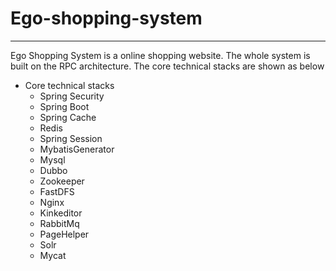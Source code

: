 # Ego-shopping-system
---

Ego Shopping System is a online shopping website. 
The whole system is built on the RPC architecture. The core technical stacks are shown as below
- Core technical stacks
    - Spring Security
    - Spring Boot  
    - Spring Cache
    - Redis
    - Spring Session
    - MybatisGenerator
    - Mysql 
    - Dubbo
    - Zookeeper
    - FastDFS
    - Nginx
    - Kinkeditor
    - RabbitMq
    - PageHelper
    - Solr
    - Mycat
